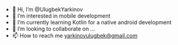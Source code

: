 - 👋 Hi, I’m @UlugbekYarkinov
- 👀 I’m interested in mobile development
- 🌱 I’m currently learning Kotlin for a native android development
- 💞️ I’m looking to collaborate on ...
- 📫 How to reach me yarkinovulugbek@gmail.com

<!---
UlugbekYarkinov/UlugbekYarkinov is a ✨ special ✨ repository because its `README.md` (this file) appears on your GitHub profile.
You can click the Preview link to take a look at your changes.
--->
